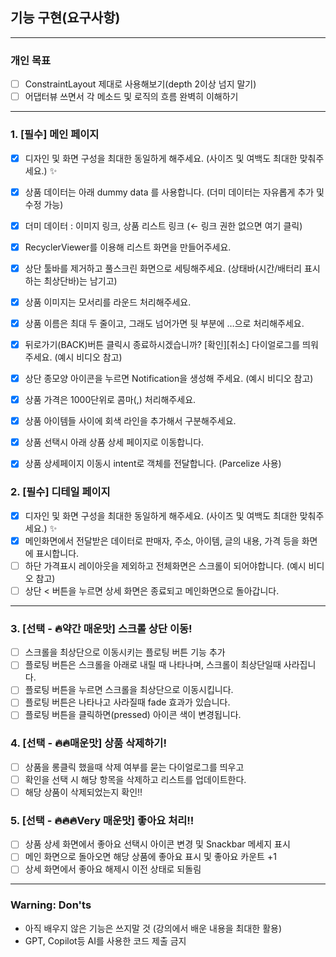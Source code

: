 ## 기능 구현(요구사항)
___

### 개인 목표
- [ ] ConstraintLayout 제대로 사용해보기(depth 2이상 넘지 말기)
- [ ] 어댑터뷰 쓰면서 각 메소드 및 로직의 흐름 완벽히 이해하기

___

### 1. [필수] 메인 페이지
- [x] 디자인 및 화면 구성을 최대한 동일하게 해주세요. (사이즈 및 여백도 최대한 맞춰주세요.) ✨
- [x] 상품 데이터는 아래 dummy data 를 사용합니다. (더미 데이터는 자유롭게 추가 및 수정 가능)
- [x] 더미 데이터 : 이미지 링크,  상품 리스트 링크  (← 링크 권한 없으면 여기 클릭)
- [x] RecyclerViewer를 이용해 리스트 화면을 만들어주세요.
- [x] 상단 툴바를 제거하고 풀스크린 화면으로 세팅해주세요. (상태바(시간/배터리 표시하는 최상단바)는 남기고)
- [x] 상품 이미지는 모서리를 라운드 처리해주세요.
- [x] 상품 이름은 최대 두 줄이고, 그래도 넘어가면 뒷 부분에 …으로 처리해주세요.
- [x] 뒤로가기(BACK)버튼 클릭시 종료하시겠습니까? [확인][취소] 다이얼로그를 띄워주세요. (예시 비디오 참고)
- [x] 상단 종모양 아이콘을 누르면 Notification을 생성해 주세요. (예시 비디오 참고)
- [x] 상품 가격은 1000단위로 콤마(,) 처리해주세요.
- [x] 상품 아이템들 사이에 회색 라인을 추가해서 구분해주세요.
- [x] 상품 선택시 아래 상품 상세 페이지로 이동합니다.
- [x] 상품 상세페이지 이동시 intent로 객체를 전달합니다. (Parcelize 사용)


### 2. [필수] 디테일 페이지
- [x] 디자인 및 화면 구성을 최대한 동일하게 해주세요. (사이즈 및 여백도 최대한 맞춰주세요.) ✨
- [x] 메인화면에서 전달받은 데이터로 판매자, 주소, 아이템, 글의 내용, 가격 등을 화면에 표시합니다.
- [ ] 하단 가격표시 레이아웃을 제외하고 전체화면은 스크롤이 되어야합니다. (예시 비디오 참고)
- [ ] 상단 < 버튼을 누르면 상세 화면은 종료되고 메인화면으로 돌아갑니다.

___

### 3. [선택 - 🔥약간 매운맛] 스크롤 상단 이동!
- [ ] 스크롤을 최상단으로 이동시키는 플로팅 버튼 기능 추가
- [ ] 플로팅 버튼은 스크롤을 아래로 내릴 때 나타나며, 스크롤이 최상단일때 사라집니다.
- [ ] 플로팅 버튼을 누르면 스크롤을 최상단으로 이동시킵니다.
- [ ] 플로팅 버튼은 나타나고 사라질때 fade 효과가 있습니다.
- [ ] 플로팅 버튼을 클릭하면(pressed) 아이콘 색이 변경됩니다.

### 4. [선택 - 🔥🔥매운맛] 상품 삭제하기!
- [ ] 상품을 롱클릭 했을때 삭제 여부를 묻는 다이얼로그를 띄우고
- [ ] 확인을 선택 시 해당 항목을 삭제하고 리스트를 업데이트한다.
- [ ] 해당 상품이 삭제되었는지 확인!!

### 5. [선택 - 🔥🔥🔥Very 매운맛] 좋아요 처리!!
- [ ] 상품 상세 화면에서 좋아요 선택시 아이콘 변경 및 Snackbar 메세지 표시
- [ ] 메인 화면으로 돌아오면 해당 상품에 좋아요 표시 및 좋아요 카운트 +1
- [ ] 상세 화면에서 좋아요 해제시 이전 상태로 되돌림
___

### Warning: Don'ts
- 아직 배우지 않은 기능은 쓰지말 것 (강의에서 배운 내용을 최대한 활용)
- GPT, Copilot등 AI를 사용한 코드 제출 금지